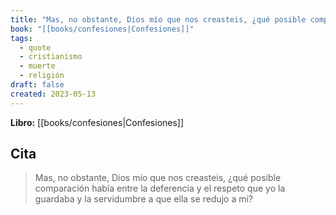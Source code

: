 ```yaml
---
title: "Mas, no obstante, Dios mío que nos creasteis, ¿qué posible comparación había ent..."
book: "[[books/confesiones|Confesiones]]"
tags:
  - quote
  - cristianismo
  - muerte
  - religión
draft: false
created: 2023-05-13
---
```


**Libro:** [[books/confesiones|Confesiones]]

## Cita
> Mas, no obstante, Dios mío que nos creasteis, ¿qué posible comparación había entre la deferencia y el respeto que yo la guardaba y la servidumbre a que ella se redujo a mi?
